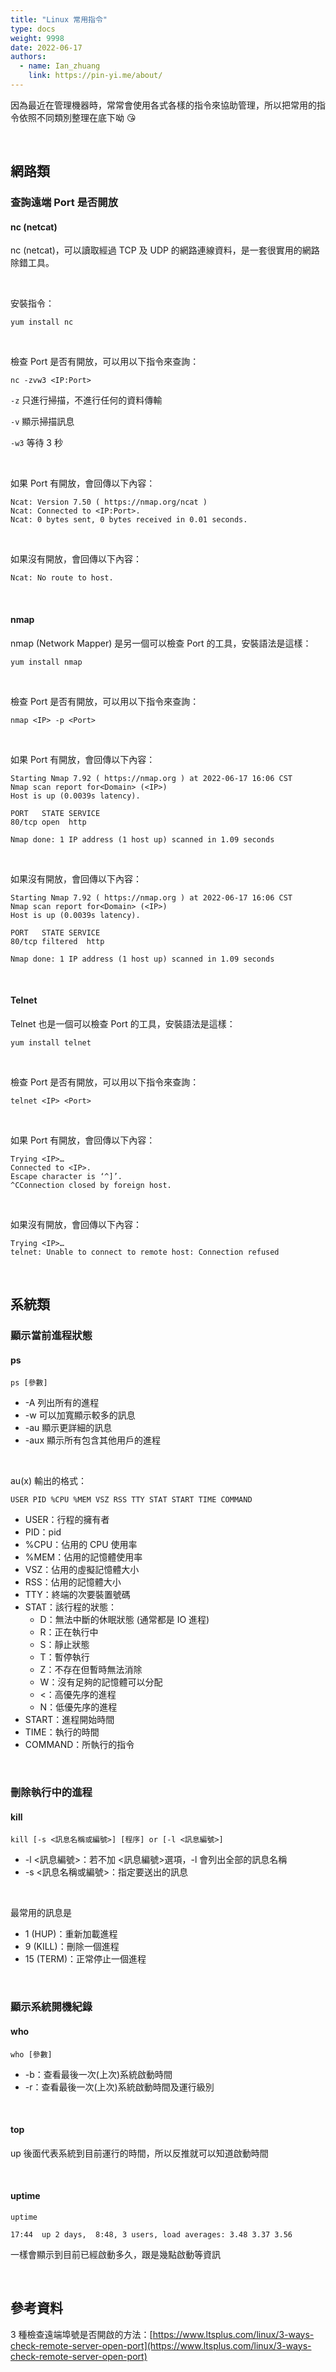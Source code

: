 ```yaml
---
title: "Linux 常用指令"
type: docs
weight: 9998
date: 2022-06-17
authors:
  - name: Ian_zhuang
    link: https://pin-yi.me/about/
---
```


因為最近在管理機器時，常常會使用各式各樣的指令來協助管理，所以把常用的指令依照不同類別整理在底下呦 😘

<br>

## 網路類

### 查詢遠端 Port 是否開放

#### nc (netcat)

nc (netcat)，可以讀取經過 TCP 及 UDP 的網路連線資料，是一套很實用的網路除錯工具。

<br>

安裝指令：

```shell
yum install nc
```

<br>

檢查 Port 是否有開放，可以用以下指令來查詢：

```shell
nc -zvw3 <IP:Port>
```

`-z` 只進行掃描，不進行任何的資料傳輸

`-v` 顯示掃描訊息

`-w3` 等待 3 秒

<br>

如果 Port 有開放，會回傳以下內容：

```shell
Ncat: Version 7.50 ( https://nmap.org/ncat )
Ncat: Connected to <IP:Port>.
Ncat: 0 bytes sent, 0 bytes received in 0.01 seconds.
```

<br>

如果沒有開放，會回傳以下內容：

```shell
Ncat: No route to host.
```

<br>

#### nmap

nmap (Network Mapper) 是另一個可以檢查 Port 的工具，安裝語法是這樣：

```shell
yum install nmap
```

<br>

檢查 Port 是否有開放，可以用以下指令來查詢：

```shell
nmap <IP> -p <Port>
```

<br>

如果 Port 有開放，會回傳以下內容：

```shell
Starting Nmap 7.92 ( https://nmap.org ) at 2022-06-17 16:06 CST
Nmap scan report for<Domain> (<IP>)
Host is up (0.0039s latency).

PORT   STATE SERVICE
80/tcp open  http

Nmap done: 1 IP address (1 host up) scanned in 1.09 seconds
```

<br>

如果沒有開放，會回傳以下內容：

```shell
Starting Nmap 7.92 ( https://nmap.org ) at 2022-06-17 16:06 CST
Nmap scan report for<Domain> (<IP>)
Host is up (0.0039s latency).

PORT   STATE SERVICE
80/tcp filtered  http

Nmap done: 1 IP address (1 host up) scanned in 1.09 seconds
```

<br>

#### Telnet

Telnet 也是一個可以檢查 Port 的工具，安裝語法是這樣：

```shell
yum install telnet
```

<br>

檢查 Port 是否有開放，可以用以下指令來查詢：

```shell
telnet <IP> <Port>
```

<br>

如果 Port 有開放，會回傳以下內容：

```shell
Trying <IP>…
Connected to <IP>.
Escape character is ‘^]’.
^CConnection closed by foreign host.
```

<br>

如果沒有開放，會回傳以下內容：

```shell
Trying <IP>…
telnet: Unable to connect to remote host: Connection refused
```

<br>

## 系統類

### 顯示當前進程狀態

#### ps

```
ps [參數]
```

- \-A 列出所有的進程
- \-w 可以加寬顯示較多的訊息
- \-au 顯示更詳細的訊息
- \-aux 顯示所有包含其他用戶的進程

<br>

au(x) 輸出的格式：

```shell
USER PID %CPU %MEM VSZ RSS TTY STAT START TIME COMMAND
```

- USER：行程的擁有者
- PID：pid
- %CPU：佔用的 CPU 使用率
- %MEM：佔用的記憶體使用率
- VSZ：佔用的虛擬記憶體大小
- RSS：佔用的記憶體大小
- TTY：終端的次要裝置號碼
- STAT：該行程的狀態：
  - D：無法中斷的休眠狀態 (通常都是 IO 進程)
  - R：正在執行中
  - S：靜止狀態
  - T：暫停執行
  - Z：不存在但暫時無法消除
  - W：沒有足夠的記憶體可以分配
  - <：高優先序的進程
  - N：低優先序的進程
- START：進程開始時間
- TIME：執行的時間
- COMMAND：所執行的指令

<br>

### 刪除執行中的進程

#### kill

```shell
kill [-s <訊息名稱或編號>] [程序] or [-l <訊息編號>]
```

- -l <訊息編號>：若不加 <訊息編號>選項，-l 會列出全部的訊息名稱
- -s <訊息名稱或編號>：指定要送出的訊息

<br>

最常用的訊息是

- 1 (HUP)：重新加載進程
- 9 (KILL)：刪除一個進程
- 15 (TERM)：正常停止一個進程

<br>

### 顯示系統開機紀錄

#### who

```shell
who [參數]
```

- -b：查看最後一次(上次)系統啟動時間
- -r：查看最後一次(上次)系統啟動時間及運行級別

<br>

#### top

up 後面代表系統到目前運行的時間，所以反推就可以知道啟動時間

<br>

#### uptime

```shell
uptime

17:44  up 2 days,  8:48, 3 users, load averages: 3.48 3.37 3.56
```

一樣會顯示到目前已經啟動多久，跟是幾點啟動等資訊

<br>

## 參考資料

3 種檢查遠端埠號是否開啟的方法：[https://www.ltsplus.com/linux/3-ways-check-remote-server-open-port](https://www.ltsplus.com/linux/3-ways-check-remote-server-open-port)
